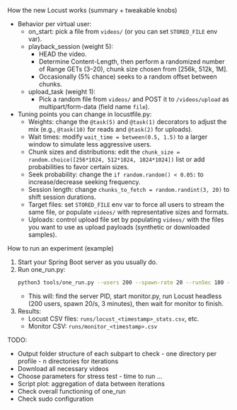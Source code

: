 How the new Locust works (summary + tweakable knobs)
- Behavior per virtual user:
  - on_start: pick a file from `videos/` (or you can set `STORED_FILE` env var).
  - playback_session (weight 5):
    - HEAD the video.
    - Determine Content-Length, then perform a randomized number of Range GETs (3–20), chunk size chosen from [256k, 512k, 1M].
    - Occasionally (5% chance) seeks to a random offset between chunks.
  - upload_task (weight 1):
    - Pick a random file from `videos/` and POST it to `/videos/upload` as multipart/form-data (field name `file`).
- Tuning points you can change in locustfile.py:
  - Weights: change the `@task(5)` and `@task(1)` decorators to adjust the mix (e.g., `@task(10)` for reads and `@task(2)` for uploads).
  - Wait times: modify `wait_time = between(0.5, 1.5)` to a larger window to simulate less aggressive users.
  - Chunk sizes and distributions: edit the `chunk_size = random.choice([256*1024, 512*1024, 1024*1024])` list or add probabilities to favor certain sizes.
  - Seek probability: change the `if random.random() < 0.05:` to increase/decrease seeking frequency.
  - Session length: change `chunks_to_fetch = random.randint(3, 20)` to shift session durations.
  - Target files: set `STORED_FILE` env var to force all users to stream the same file, or populate `videos/` with representative sizes and formats.
  - Uploads: control upload file set by populating `videos/` with the files you want to use as upload payloads (synthetic or downloaded samples).

How to run an experiment (example)
1) Start your Spring Boot server as you usually do.
2) Run one_run.py:
   ```bash
   python3 tools/one_run.py --users 200 --spawn-rate 20 --runSec 180 --outdir runs
   ```
   - This will: find the server PID, start monitor.py, run Locust headless (200 users, spawn 20/s, 3 minutes), then wait for monitor to finish.
3) Results:
   - Locust CSV files: `runs/locust_<timestamp>_stats.csv`, etc.
   - Monitor CSV: `runs/monitor_<timestamp>.csv`


TODO:
- Output folder structure of each subpart to check - one directory per profile - n directories for iterations
- Download all necessary videos
- Choose parameters for stress test - time to run ...
- Script plot: aggregation of data between iterations
- Check overall functioning of one_run
- Check sudo configuration

